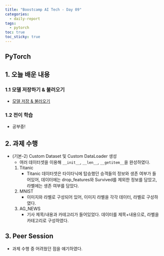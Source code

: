 ```yaml
---
title: "Boostcamp AI Tech - Day 09"
categories:
  - daily-report
tags:
  - pytorch
toc: true
toc_sticky: true
---
```


## PyTorch

## 1. 오늘 배운 내용
### 1.1 모델 저장하기 & 불러오기
- [모델 저장 & 불러오기](2022-09-29-model-save.html)

### 1.2 전이 학습
- 공부중!

## 2. 과제 수행
- (기본-2) Custom Dataset 및 Custom DataLoader 생성
    - 여러 데이터셋을 이용해 ```__init__```, ```__len__```, ```__getitem__```을 완성하였다.
    1. Titanic
        - Titanic 데이터셋은 타이타닉에 탑승했던 승객들의 정보와 생존 여부가 들어있어, 데이터에는 drop_features와 Survived를 제외한 정보를 담았고, 라벨에는 생존 여부를 담았다.
    2. MNIST
        - 이미지와 라벨로 구성되어 있어, 이미지 라벨을 각각 데이터, 라벨로 구성하였다.
    3. AG_NEWS
        - 기사 제목/내용과 카테고리가 들어있었다. 데이터를 제목+내용으로, 라벨을 카테고리로 구성하였다.

## 3. Peer Session
- 과제 수행 중 어려웠던 점을 얘기하였다.